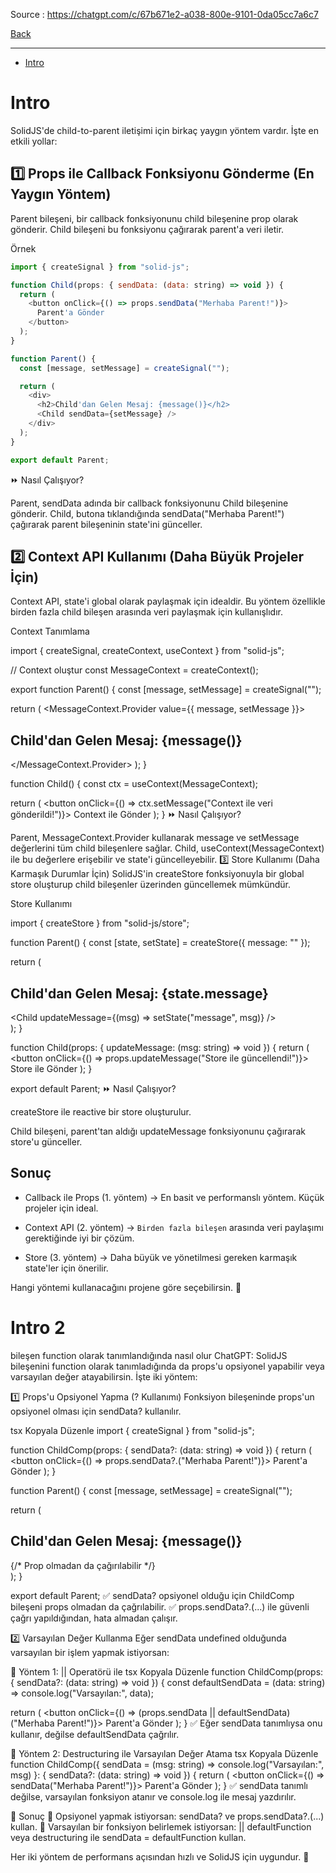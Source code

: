 
Source : https://chatgpt.com/c/67b671e2-a038-800e-9101-0da05cc7a6c7

[Back](../readme.md)

---

- [Intro](#intro)


# Intro

SolidJS'de child-to-parent iletişimi için birkaç yaygın yöntem vardır. İşte en etkili yollar:

## 1️⃣ Props ile Callback Fonksiyonu Gönderme (En Yaygın Yöntem)

Parent bileşeni, bir callback fonksiyonunu child bileşenine prop olarak gönderir. Child bileşeni bu fonksiyonu çağırarak parent'a veri iletir.

Örnek

```js
import { createSignal } from "solid-js";

function Child(props: { sendData: (data: string) => void }) {
  return (
    <button onClick={() => props.sendData("Merhaba Parent!")}>
      Parent'a Gönder
    </button>
  );
}

function Parent() {
  const [message, setMessage] = createSignal("");

  return (
    <div>
      <h2>Child'dan Gelen Mesaj: {message()}</h2>
      <Child sendData={setMessage} />
    </div>
  );
}

export default Parent;

```

⏩ Nasıl Çalışıyor?

Parent, sendData adında bir callback fonksiyonunu Child bileşenine gönderir. Child, butona tıklandığında sendData("Merhaba Parent!") çağırarak parent bileşeninin state'ini günceller.

## 2️⃣ Context API Kullanımı (Daha Büyük Projeler İçin)

Context API, state'i global olarak paylaşmak için idealdir. Bu yöntem özellikle birden fazla child bileşen arasında veri paylaşmak için kullanışlıdır.

Context Tanımlama

import { createSignal, createContext, useContext } from "solid-js";

// Context oluştur
const MessageContext = createContext();

export function Parent() {
  const [message, setMessage] = createSignal("");

  return (
    <MessageContext.Provider value={{ message, setMessage }}>
      <h2>Child'dan Gelen Mesaj: {message()}</h2>
      <Child />
    </MessageContext.Provider>
  );
}

function Child() {
  const ctx = useContext(MessageContext);

  return (
    <button onClick={() => ctx.setMessage("Context ile veri gönderildi!")}>
      Context ile Gönder
    </button>
  );
}
⏩ Nasıl Çalışıyor?

Parent, MessageContext.Provider kullanarak message ve setMessage değerlerini tüm child bileşenlere sağlar.
Child, useContext(MessageContext) ile bu değerlere erişebilir ve state'i güncelleyebilir.
3️⃣ Store Kullanımı (Daha Karmaşık Durumlar İçin)
SolidJS'in createStore fonksiyonuyla bir global store oluşturup child bileşenler üzerinden güncellemek mümkündür.

Store Kullanımı

import { createStore } from "solid-js/store";

function Parent() {
  const [state, setState] = createStore({ message: "" });

  return (
    <div>
      <h2>Child'dan Gelen Mesaj: {state.message}</h2>
      <Child updateMessage={(msg) => setState("message", msg)} />
    </div>
  );
}

function Child(props: { updateMessage: (msg: string) => void }) {
  return (
    <button onClick={() => props.updateMessage("Store ile güncellendi!")}>
      Store ile Gönder
    </button>
  );
}

export default Parent;
⏩ Nasıl Çalışıyor?

createStore ile reactive bir store oluşturulur.

Child bileşeni, parent'tan aldığı updateMessage fonksiyonunu çağırarak store'u günceller.

## Sonuç

- Callback ile Props (1. yöntem) → En basit ve performanslı yöntem. Küçük projeler için ideal.

- Context API (2. yöntem) → `Birden fazla bileşen` arasında veri paylaşımı gerektiğinde iyi bir çözüm.

- Store (3. yöntem) → Daha büyük ve yönetilmesi gereken karmaşık state'ler için önerilir.

Hangi yöntemi kullanacağını projene göre seçebilirsin. 🚀


# Intro 2

bileşen function olarak tanımlandığında nasıl olur
ChatGPT:
SolidJS bileşenini function olarak tanımladığında da props'u opsiyonel yapabilir veya varsayılan değer atayabilirsin. İşte iki yöntem:

1️⃣ Props'u Opsiyonel Yapma (? Kullanımı)
Fonksiyon bileşeninde props'un opsiyonel olması için sendData? kullanılır.

tsx
Kopyala
Düzenle
import { createSignal } from "solid-js";

function ChildComp(props: { sendData?: (data: string) => void }) {
  return (
    <button onClick={() => props.sendData?.("Merhaba Parent!")}>
      Parent'a Gönder
    </button>
  );
}

function Parent() {
  const [message, setMessage] = createSignal("");

  return (
    <div>
      <h2>Child'dan Gelen Mesaj: {message()}</h2>
      <ChildComp sendData={setMessage} />
      <ChildComp /> {/* Prop olmadan da çağırılabilir */}
    </div>
  );
}

export default Parent;
✅ sendData? opsiyonel olduğu için ChildComp bileşeni props olmadan da çağrılabilir.
✅ props.sendData?.(...) ile güvenli çağrı yapıldığından, hata almadan çalışır.

2️⃣ Varsayılan Değer Kullanma
Eğer sendData undefined olduğunda varsayılan bir işlem yapmak istiyorsan:

🎯 Yöntem 1: || Operatörü ile
tsx
Kopyala
Düzenle
function ChildComp(props: { sendData?: (data: string) => void }) {
  const defaultSendData = (data: string) => console.log("Varsayılan:", data);

  return (
    <button onClick={() => (props.sendData || defaultSendData)("Merhaba Parent!")}>
      Parent'a Gönder
    </button>
  );
}
✅ Eğer sendData tanımlıysa onu kullanır, değilse defaultSendData çağrılır.

🎯 Yöntem 2: Destructuring ile Varsayılan Değer Atama
tsx
Kopyala
Düzenle
function ChildComp({ sendData = (msg: string) => console.log("Varsayılan:", msg) }: { sendData?: (data: string) => void }) {
  return (
    <button onClick={() => sendData("Merhaba Parent!")}>
      Parent'a Gönder
    </button>
  );
}
✅ sendData tanımlı değilse, varsayılan fonksiyon atanır ve console.log ile mesaj yazdırılır.

📌 Sonuç
🔹 Opsiyonel yapmak istiyorsan: sendData? ve props.sendData?.(...) kullan.
🔹 Varsayılan bir fonksiyon belirlemek istiyorsan: || defaultFunction veya destructuring ile sendData = defaultFunction kullan.

Her iki yöntem de performans açısından hızlı ve SolidJS için uygundur. 🚀